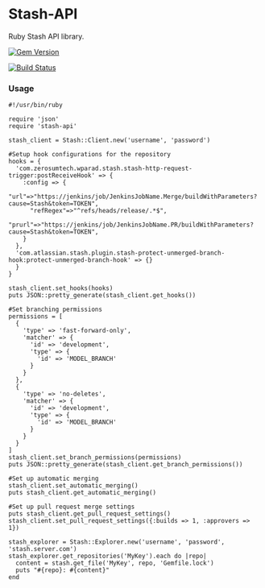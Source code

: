 # Stash-API
Ruby Stash API library.

[![Gem Version](https://badge.fury.io/rb/stash-api.svg)](http://badge.fury.io/rb/stash-api)

[![Build Status](https://travis-ci.org/wparad/Stash-API.svg?branch=master)](https://travis-ci.org/wparad/Stash-API)

### Usage

	#!/usr/bin/ruby

	require 'json'
	require 'stash-api'

	stash_client = Stash::Client.new('username', 'password')

	#Setup hook configurations for the repository
	hooks = {
	  'com.zerosumtech.wparad.stash.stash-http-request-trigger:postReceiveHook' => {
		:config => {
		  "url"=>"https://jenkins/job/JenkinsJobName.Merge/buildWithParameters?cause=Stash&token=TOKEN",
		  "refRegex"=>"^refs/heads/release/.*$",
		  "prurl"=>"https://jenkins/job/JenkinsJobName.PR/buildWithParameters?cause=Stash&token=TOKEN",
		}
	  },
	  'com.atlassian.stash.plugin.stash-protect-unmerged-branch-hook:protect-unmerged-branch-hook' => {}
	  }
	}

	stash_client.set_hooks(hooks)
	puts JSON::pretty_generate(stash_client.get_hooks())

	#Set branching permissions
	permissions = [
	  {
		'type' => 'fast-forward-only',
		'matcher' => {
		  'id' => 'development',
		  'type' => {
			'id' => 'MODEL_BRANCH'
		  }
		}
	  },
	  {
		'type' => 'no-deletes',
		'matcher' => {
		  'id' => 'development',
		  'type' => {
			'id' => 'MODEL_BRANCH'
		  }
		}
	  }
	]
	stash_client.set_branch_permissions(permissions)
	puts JSON::pretty_generate(stash_client.get_branch_permissions())

	#Set up automatic merging
	stash_client.set_automatic_merging()
	puts stash_client.get_automatic_merging()

	#Set up pull request merge settings
	puts stash_client.get_pull_request_settings()
	stash_client.set_pull_request_settings({:builds => 1, :approvers => 1})

	stash_explorer = Stash::Explorer.new('username', 'password', 'stash.server.com')
    stash_explorer.get_repositories('MyKey').each do |repo|
      content = stash.get_file('MyKey', repo, 'Gemfile.lock')
      puts "#{repo}: #{content}"
    end
